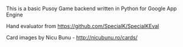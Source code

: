 This is a basic Pusoy Game backend written in Python for Google App Engine

Hand evaluator from https://github.com/SpecialK/SpecialKEval

Card images by Nicu Bunu - http://nicubunu.ro/cards/